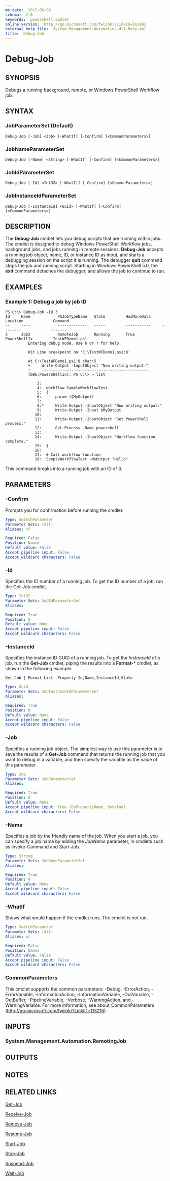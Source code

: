 ```yaml
---
ms.date:  2017-06-09
schema:  2.0
keywords:  powershell,cmdlet
online version:  http://go.microsoft.com/fwlink/?LinkId=512991
external help file:  System.Management.Automation.dll-Help.xml
title:  Debug-Job
---
```


# Debug-Job

## SYNOPSIS
Debugs a running background, remote, or Windows PowerShell Workflow job.

## SYNTAX

### JobParameterSet (Default)
```
Debug-Job [-Job] <Job> [-WhatIf] [-Confirm] [<CommonParameters>]
```

### JobNameParameterSet
```
Debug-Job [-Name] <String> [-WhatIf] [-Confirm] [<CommonParameters>]
```

### JobIdParameterSet
```
Debug-Job [-Id] <Int32> [-WhatIf] [-Confirm] [<CommonParameters>]
```

### JobInstanceIdParameterSet
```
Debug-Job [-InstanceId] <Guid> [-WhatIf] [-Confirm] [<CommonParameters>]
```

## DESCRIPTION
The **Debug-Job** cmdlet lets you debug scripts that are running within jobs.
The cmdlet is designed to debug Windows PowerShell Workflow jobs, background jobs, and jobs running in remote sessions.
**Debug-Job** accepts a running job object, name, ID, or instance ID as input, and starts a debugging session on the script it is running.
The debugger **quit** command stops the job and running script.
Starting in Windows PowerShell 5.0, the **exit** command detaches the debugger, and allows the job to continue to run.

## EXAMPLES

### Example 1: Debug a job by job ID
```
PS C:\> Debug-Job -ID 3
Id     Name            PSJobTypeName   State         HasMoreData     Location             Command
--     ----            -------------   -----         -----------     --------             -------
3      Job3            RemoteJob       Running       True            PowerShellIx         TestWFDemo1.ps1
          Entering debug mode. Use h or ? for help.

          Hit Line breakpoint on 'C:\TestWFDemo1.ps1:8'

          At C:\TestWFDemo1.ps1:8 char:5
          +     Write-Output -InputObject "Now writing output:" 
          +     ~~~~~~~~~~~~~~~~~~~~~~~~~~~~~~~~~~~~~~~~~~~~~~~
          [DBG:PowerShellIx]: PS C:\> > list

              3: 
              4:  workflow SampleWorkflowTest
              5:  {
              6:      param ($MyOutput) 
              7: 
              8:*     Write-Output -InputObject "Now writing output:" 
              9:      Write-Output -Input $MyOutput
             10: 
             11:      Write-Output -InputObject "Get PowerShell process:" 
             12:      Get-Process -Name powershell
             13: 
             14:      Write-Output -InputObject "Workflow function complete." 
             15:  }
             16: 
             17:  # Call workflow function
             18:  SampleWorkflowTest -MyOutput "Hello"
```

This command breaks into a running job with an ID of 3.

## PARAMETERS

### -Confirm
Prompts you for confirmation before running the cmdlet.

```yaml
Type: SwitchParameter
Parameter Sets: (All)
Aliases: cf

Required: False
Position: Named
Default value: False
Accept pipeline input: False
Accept wildcard characters: False
```

### -Id
Specifies the ID number of a running job.
To get the ID number of a job, run the Get-Job cmdlet.

```yaml
Type: Int32
Parameter Sets: JobIdParameterSet
Aliases: 

Required: True
Position: 0
Default value: None
Accept pipeline input: False
Accept wildcard characters: False
```

### -InstanceId
Specifies the instance ID GUID of a running job.
To get the *InstanceId* of a job, run the **Get-Job** cmdlet, piping the results into a **Format-*** cmdlet, as shown in the following example: 

`Get-Job | Format-List -Property Id,Name,InstanceId,State`

```yaml
Type: Guid
Parameter Sets: JobInstanceIdParameterSet
Aliases: 

Required: True
Position: 0
Default value: None
Accept pipeline input: False
Accept wildcard characters: False
```

### -Job
Specifies a running job object.
The simplest way to use this parameter is to save the results of a **Get-Job** command that returns the running job that you want to debug in a variable, and then specify the variable as the value of this parameter.

```yaml
Type: Job
Parameter Sets: JobParameterSet
Aliases: 

Required: True
Position: 0
Default value: None
Accept pipeline input: True (ByPropertyName, ByValue)
Accept wildcard characters: False
```

### -Name
Specifies a job by the friendly name of the job.
When you start a job, you can specify a job name by adding the *JobName* parameter, in cmdlets such as Invoke-Command and Start-Job.

```yaml
Type: String
Parameter Sets: JobNameParameterSet
Aliases: 

Required: True
Position: 0
Default value: None
Accept pipeline input: False
Accept wildcard characters: False
```

### -WhatIf
Shows what would happen if the cmdlet runs.
The cmdlet is not run.

```yaml
Type: SwitchParameter
Parameter Sets: (All)
Aliases: wi

Required: False
Position: Named
Default value: False
Accept pipeline input: False
Accept wildcard characters: False
```

### CommonParameters
This cmdlet supports the common parameters: -Debug, -ErrorAction, -ErrorVariable, -InformationAction, -InformationVariable, -OutVariable, -OutBuffer, -PipelineVariable, -Verbose, -WarningAction, and -WarningVariable. For more information, see about_CommonParameters (http://go.microsoft.com/fwlink/?LinkID=113216).

## INPUTS

### System.Management.Automation.RemotingJob

## OUTPUTS

## NOTES

## RELATED LINKS

[Get-Job](Get-Job.md)

[Receive-Job](Receive-Job.md)

[Remove-Job](Remove-Job.md)

[Resume-Job](https://msdn.microsoft.com/en-us/powershell/reference/5.1/Microsoft.PowerShell.Core/Resume-Job)

[Start-Job](Start-Job.md)

[Stop-Job](Stop-Job.md)

[Suspend-Job](https://msdn.microsoft.com/en-us/powershell/reference/5.1/Microsoft.PowerShell.Core/Suspend-Job)

[Wait-Job](Wait-Job.md)

